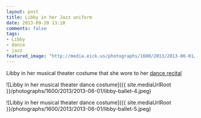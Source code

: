 ```yaml
---
layout: post
title: Libby in her Jazz uniform
date: 2013-09-20 13:10
comments: false
tags: 
- Libby
- dance
- jazz 
featured_image: "http://media.eick.us/photographs/1600/2013/2013-06-01/libby-ballet-4.jpeg"
---
```

Libby in her musical theater costume that she wore to her [dance recital](/blog/2013/08/18/libby-dance-recital/)

![Libby in her musical theater dance costume]({{ site.mediaUrlRoot }}/photographs/1600/2013/2013-06-01/libby-ballet-4.jpeg)

![Libby in her musical theater dance costume]({{ site.mediaUrlRoot }}/photographs/1600/2013/2013-06-01/libby-ballet-5.jpeg)
